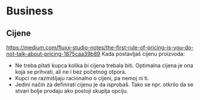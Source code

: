 # Business

## Cijene
https://medium.com/fluxx-studio-notes/the-first-rule-of-pricing-is-you-do-not-talk-about-pricing-1875caa39b89
Kada postavljaš cijenu proizvoda:
- Ne treba pitati kupca kolika bi cijena trebala biti. Optimalna cijena je ona koja se prihvati, ali ne i bez početnog otpora.
- Kupci ne razmišljaju racionalno o cijeni, pa nemoj ni ti.
- Jedini način za definirati cijenu je da isprobaš. Tako se npr. otkrilo da se stvari bolje prodaju ako postoji skuplja opciju.
